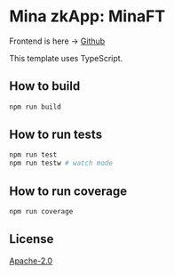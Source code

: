 # Mina zkApp: MinaFT

Frontend is here -> [Github](https://github.com/orkunkilic/MinaFT-UI)

This template uses TypeScript.

## How to build

```sh
npm run build
```

## How to run tests

```sh
npm run test
npm run testw # watch mode
```

## How to run coverage

```sh
npm run coverage
```

## License

[Apache-2.0](LICENSE)
